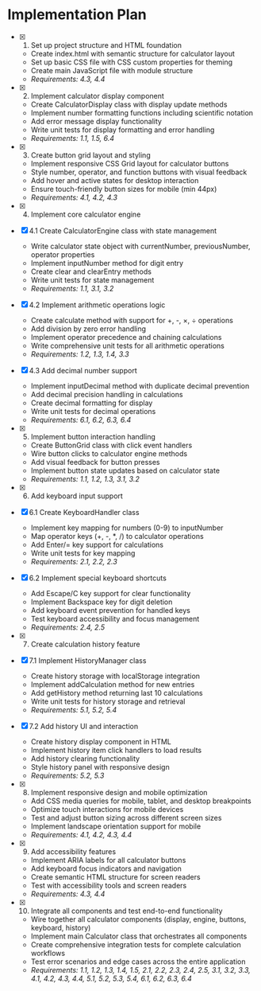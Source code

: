 # Implementation Plan

- [x] 1. Set up project structure and HTML foundation

  - Create index.html with semantic structure for calculator layout
  - Set up basic CSS file with CSS custom properties for theming
  - Create main JavaScript file with module structure
  - _Requirements: 4.3, 4.4_

- [x] 2. Implement calculator display component

  - Create CalculatorDisplay class with display update methods
  - Implement number formatting functions including scientific notation
  - Add error message display functionality
  - Write unit tests for display formatting and error handling
  - _Requirements: 1.1, 1.5, 6.4_

- [x] 3. Create button grid layout and styling

  - Implement responsive CSS Grid layout for calculator buttons
  - Style number, operator, and function buttons with visual feedback
  - Add hover and active states for desktop interaction
  - Ensure touch-friendly button sizes for mobile (min 44px)
  - _Requirements: 4.1, 4.2, 4.3_

- [x] 4. Implement core calculator engine
- [x] 4.1 Create CalculatorEngine class with state management

  - Write calculator state object with currentNumber, previousNumber, operator properties
  - Implement inputNumber method for digit entry
  - Create clear and clearEntry methods
  - Write unit tests for state management
  - _Requirements: 1.1, 3.1, 3.2_

- [x] 4.2 Implement arithmetic operations logic

  - Create calculate method with support for +, -, ×, ÷ operations
  - Add division by zero error handling
  - Implement operator precedence and chaining calculations
  - Write comprehensive unit tests for all arithmetic operations
  - _Requirements: 1.2, 1.3, 1.4, 3.3_

- [x] 4.3 Add decimal number support

  - Implement inputDecimal method with duplicate decimal prevention
  - Add decimal precision handling in calculations
  - Create decimal formatting for display
  - Write unit tests for decimal operations
  - _Requirements: 6.1, 6.2, 6.3, 6.4_

- [x] 5. Implement button interaction handling

  - Create ButtonGrid class with click event handlers
  - Wire button clicks to calculator engine methods
  - Add visual feedback for button presses
  - Implement button state updates based on calculator state
  - _Requirements: 1.1, 1.2, 1.3, 3.1, 3.2_

- [x] 6. Add keyboard input support
- [x] 6.1 Create KeyboardHandler class

  - Implement key mapping for numbers (0-9) to inputNumber
  - Map operator keys (+, -, \*, /) to calculator operations
  - Add Enter/= key support for calculations
  - Write unit tests for key mapping
  - _Requirements: 2.1, 2.2, 2.3_

- [x] 6.2 Implement special keyboard shortcuts

  - Add Escape/C key support for clear functionality
  - Implement Backspace key for digit deletion
  - Add keyboard event prevention for handled keys
  - Test keyboard accessibility and focus management
  - _Requirements: 2.4, 2.5_

- [x] 7. Create calculation history feature
- [x] 7.1 Implement HistoryManager class

  - Create history storage with localStorage integration
  - Implement addCalculation method for new entries
  - Add getHistory method returning last 10 calculations
  - Write unit tests for history storage and retrieval
  - _Requirements: 5.1, 5.2, 5.4_

- [x] 7.2 Add history UI and interaction

  - Create history display component in HTML
  - Implement history item click handlers to load results
  - Add history clearing functionality
  - Style history panel with responsive design
  - _Requirements: 5.2, 5.3_

- [x] 8. Implement responsive design and mobile optimization

  - Add CSS media queries for mobile, tablet, and desktop breakpoints
  - Optimize touch interactions for mobile devices
  - Test and adjust button sizing across different screen sizes
  - Implement landscape orientation support for mobile
  - _Requirements: 4.1, 4.2, 4.3, 4.4_

- [x] 9. Add accessibility features

  - Implement ARIA labels for all calculator buttons
  - Add keyboard focus indicators and navigation
  - Create semantic HTML structure for screen readers
  - Test with accessibility tools and screen readers
  - _Requirements: 4.3, 4.4_

- [x] 10. Integrate all components and test end-to-end functionality
  - Wire together all calculator components (display, engine, buttons, keyboard, history)
  - Implement main Calculator class that orchestrates all components
  - Create comprehensive integration tests for complete calculation workflows
  - Test error scenarios and edge cases across the entire application
  - _Requirements: 1.1, 1.2, 1.3, 1.4, 1.5, 2.1, 2.2, 2.3, 2.4, 2.5, 3.1, 3.2, 3.3, 4.1, 4.2, 4.3, 4.4, 5.1, 5.2, 5.3, 5.4, 6.1, 6.2, 6.3, 6.4_
